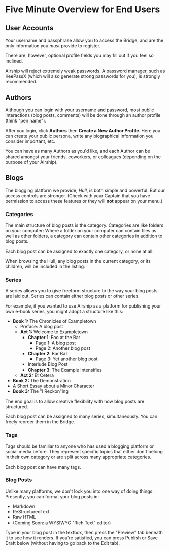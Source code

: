 # Five Minute Overview for End Users

## User Accounts

Your username and passphrase allow you to access the Bridge, and are the
only information you *must* provide to register.

There are, however, optional profile fields you may fill out if you feel
so inclined.

Airship will reject extremely weak passwords. A password manager, such
as KeePassX (which will also generate strong passwords for you), is 
strongly recommended.

## Authors

Although you can login with your username and password, most public 
interactions (blog posts, comments) will be done through an author
profile (think "pen name").

After you login, click **Authors** then **Create a New Author Profile**.
Here you can create your public persona, write any biographical
information you consider important, etc.

You can have as many Authors as you'd like, and each Author can be 
shared amongst your friends, coworkers, or colleagues (depending on the
purpose of your Airship).

## Blogs

The blogging platform we provide, *Hull*, is both simple and powerful.
But our access controls are stronger. (Check with your Captain that you
have permission to access these features or they will **not** appear on
your menu.)

### Categories

The main structure of blog posts is the category. Categories are like
folders on your computer: Where a folder on your computer can contain 
files as well as other folders, a category can contain other categories
in addition to blog posts.

Each blog post can be assigned to exactly one category, or none at all.

When browsing the Hull, any blog posts in the current category, or its
children, will be included in the listing.
 
### Series

A series allows you to give freeform structure to the way your blog 
posts are laid out. Series can contain either blog posts or other 
series.

For example, if you wanted to use Airship as a platform for publishing
your own e-book series, you might adopt a structure like this:

* **Book 1:** The Chronicles of Exampletown
  * Preface: A blog post
  * **Act 1:** Welcome to Exampletown
    * **Chapter 1**: Foo at the Bar
      * Page 1: A blog post
      * Page 2: Another blog post
    * **Chapter 2**: Bar Baz
      * Page 3: Yet another blog post
    * Interlude Blog Post
    * **Chapter 3**: The Example Intensifies
  * **Act 2:** Et Cetera
* **Book 2:** The Demonstration
* A Short Essay about a Minor Character
* **Book 3:** The "I Reckon"ing

The end goal is to allow creative flexibility with how blog posts are
structured.

Each blog post can be assigned to many series, simultaneously. You can
freely reorder them in the Bridge.

### Tags

Tags should be familiar to anyone who has used a blogging platform or
social media before. They represent specific topics that either don't
belong in their own category or are split across many appropriate
categories.

Each blog post can have many tags.

### Blog Posts

Unlike many platforms, we don't lock you into one way of doing things.
Presently, you can format your blog posts in:

* Markdown
* ReStructuredText
* Raw HTML
* (Coming Soon: a WYSIWYG "Rich Text" editor)

Type in your blog post in the textbox, then press the "Preview" tab
beneath it to see how it renders. If you're satisfied, you can press
Publish or Save Draft below (without having to go back to the Edit tab).

